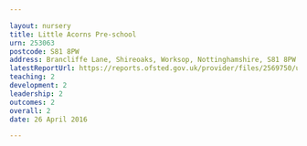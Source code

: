 ```yaml
---

layout: nursery
title: Little Acorns Pre-school
urn: 253063
postcode: S81 8PW
address: Brancliffe Lane, Shireoaks, Worksop, Nottinghamshire, S81 8PW
latestReportUrl: https://reports.ofsted.gov.uk/provider/files/2569750/urn/253063.pdf
teaching: 2
development: 2
leadership: 2
outcomes: 2
overall: 2
date: 26 April 2016

---
```

